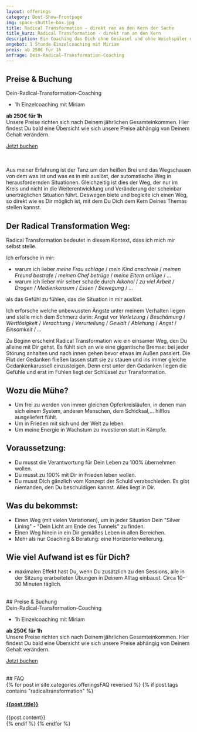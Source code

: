 ```yaml
---
layout: offerings
category: Dont-Show-Frontpage
img: space-shuttle-box.jpg
title: Radical Transformation - direkt ran an den Kern der Sache
title_kurz: Radical Transformation - direkt ran an den Kern
description: Ein Coaching das Dich ohne Gesäusel und ohne Weichspüler direkt mit dem Kern der Sache konfrontiert.<br>Es gibt niemanden, den Du beschuldigen kannst. Alles liegt in Dir und ermöglicht Dir eine Horizonterweiterung.
angebot: 1 Stunde Einzelcoaching mit Miriam
preis: ab 250€ für 1h
anfrage: Dein-Radical-Transformation-Coaching
---
```


## Preise & Buchung
<div class="panel panel-info">
<div class="panel-heading">Dein-Radical-Transformation-Coaching</div>
<div class="panel-body">
  <ul>
  <li>1h Einzelcoaching mit Miriam</li>
  </ul>
  <b>ab 250€ für 1h</b>
  <br>Unsere Preise richten sich nach Deinem jährlichen Gesamteinkommen. Hier findest Du bald eine Übersicht wie sich unsere Preise abhängig von Deinem Gehalt verändern.
  <p><a href="mailto:{{ site.email }}?subject=Dein-Radical-Transformation-Coaching" target="_blank" class="btn btn-primary">Jetzt buchen</a></p>
</div>
</div>

<br><br>
Aus meiner Erfahrung ist der Tanz um den heißen Brei und das Wegschauen von dem was ist und was es in mir auslöst, der automatische Weg in herausfordernden Situationen. Gleichzeitig ist dies der Weg, der nur im Kreis und nicht in die Weiterentwicklung und Veränderung der scheinbar unerträglichen Situation führt. Deswegen biete und begleite ich einen Weg, so direkt wie es Dir möglich ist, mit dem Du Dich dem Kern Deines Themas stellen kannst.

## Der Radical Transformation Weg:
Radical Transformation bedeutet in diesem Kontext, dass ich mich mir selbst stelle.

Ich erforsche in mir:
* warum ich lieber *meine Frau schlage* / *mein Kind anschreie* / *meinen Freund bestrafe* / *meinen Chef betrüge* / *meine Eltern anlüge* / *…*
* warum ich lieber mir selber schade durch *Alkohol* / *zu viel Arbeit* / *Drogen* / *Medienkonsum* / *Essen* / *Bewegung* / *…*

als das Gefühl zu fühlen, das die Situation in mir auslöst.

Ich erforsche welche unbewussten Ängste unter meinem Verhalten liegen und stelle mich dem Schmerz darin: Angst vor *Verletzung* / *Beschämung* / *Wertlösigkeit* / *Verachtung* / *Verurteilung* / *Gewalt* / *Ablehung* / *Angst* / *Einsamkeit* / *…*

Zu Beginn erscheint Radical Transformation wie ein einsamer Weg, den Du alleine mit Dir gehst. Es fühlt sich an wie eine gigantische Bremse: bei jeder Störung anhalten und nach innen gehen bevor etwas im Außen passiert. Die Flut der Gedanken fließen lassen statt sie zu stauen und ins immer gleiche Gedankenkarussell einzusteigen. Denn erst unter den Gedanken liegen die Gefühle und erst im Fühlen liegt der Schlüssel zur Transformation.

## Wozu die Mühe?
* Um frei zu werden von immer gleichen Opferkreisläufen, in denen man sich einem System, anderen Menschen, dem Schicksal,… hilflos ausgeliefert fühlt.
* Um in Frieden mit sich und der Welt zu leben.
* Um meine Energie in Wachstum zu investieren statt in Kämpfe.

## Voraussetzung:
* Du musst die Verantwortung für Dein Leben zu 100% übernehmen wollen.
* Du musst zu 100% mit Dir in Frieden leben wollen.
* Du musst Dich gänzlich vom Konzept der Schuld verabschieden. Es gibt niemanden, den Du beschuldigen kannst. Alles liegt in Dir.

## Was du bekommst:
* Einen Weg (mit vielen Variationen), um in jeder Situation Dein "Silver Lining" - "Dein Licht am Ende des Tunnels" zu finden.
* Einen Weg hinein in ein Dir gemäßes Leben in allen Bereichen.
* Mehr als nur Coaching & Beratung: eine Horizonterweiterung.

## Wie viel Aufwand ist es für Dich?
* maximalen Effekt hast Du, wenn Du zusätzlich zu den Sessions, alle in der Sitzung erarbeiteten Übungen in Deinem Alltag einbaust. Circa 10-30 Minuten täglich.

<br>
## Preise & Buchung
<div class="panel panel-info">
<div class="panel-heading">Dein-Radical-Transformation-Coaching</div>
<div class="panel-body">
  <ul>
  <li>1h Einzelcoaching mit Miriam</li>
  </ul>
  <b>ab 250€ für 1h</b>
  <br>Unsere Preise richten sich nach Deinem jährlichen Gesamteinkommen. Hier findest Du bald eine Übersicht wie sich unsere Preise abhängig von Deinem Gehalt verändern.
  <p><a href="mailto:{{ site.email }}?subject=Dein-Radical-Transformation-Coaching" target="_blank" class="btn btn-primary">Jetzt buchen</a></p>
</div>
</div>


<br>
## FAQ
<div class="panel-group" id="accordion" role="tablist" aria-multiselectable="true">
  <div class="panel panel-default">
  {% for post in site.categories.offeringsFAQ reversed %}
    {% if post.tags contains "radicaltransformation" %}
    <div class="panel-heading" role="tab" id="{{post.anker}}Head">
      <h4 class="panel-title">
        <a rclass="collapsed" ole="button" data-toggle="collapse" data-parent="#accordion" href="#{{post.anker}}Role" aria-expanded="false" aria-controls="{{post.anker}}">
          {{post.title}}
        </a>
      </h4>
    </div>
    <div id="{{post.anker}}Role" class="panel-collapse collapse" role="tabpanel" aria-labelledby="{{post.anker}}Head">
      <div class="panel-body">
        {{post.content}}
      </div>
    </div>
    {% endif %}
  {% endfor %}
  </div>
</div>
